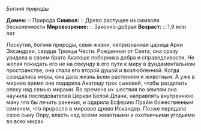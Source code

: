 *Богиня природы*

**Домен:** :: Природа
**Символ:**        :: Древо растущее из символа бесконечности
**Мировозрение:**   :: Законно-добрая
**Возраст:**     :: 1,9 млн лет

Лоскутия, богиня природы, семя жизни, непризнанная царица Арки Эксандрии, сердце Троицы Чести. Рожденная от Света, она сразу увидела в своем брате Акатоше поборника добра и справедливости. Не желая покидать его не на секунду в его пути к миру в фундаментальном пространстве, она стала его второй душой и возлюбленной. Когда созидались миры, она дала жизнь всем растениям и животным. А уже в мирное время она подарила Акатошу трех сыновей, чтобы разделить опеку над семью мирами. Во времена их шествия по землям она научила последователей Церкви Белой Длани, направлять внутреннюю ману что бы лечить ранения, и одарила Есферию Прайм божественным семенем, что проросло в мировое древо Искандер. Позже передала свою сыну Оору, власть над всеми животными и охотничьими угодьями во всех мирах. 